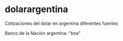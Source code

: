 # dolarargentina
Cotizaciones del dolar en argentina diferentes fuentes

Banco de la Nación argentina: "bna"
